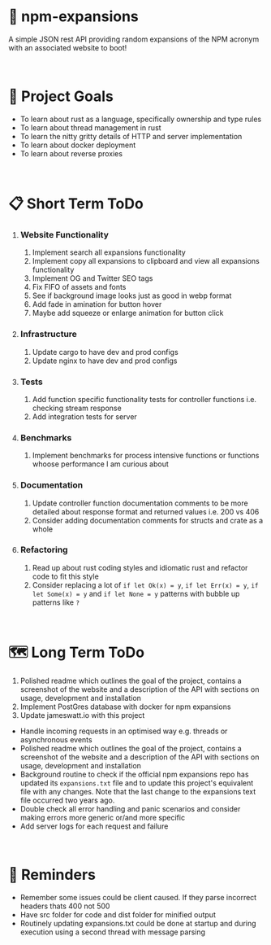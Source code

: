 # 💬 npm-expansions

<!-- ![](https://img.shields.io/github/license/Hiccup246/npm-expansions)
![](https://img.shields.io/github/languages/code-size/Hiccup246/npm-expansions) -->

A simple JSON rest API providing random expansions of the NPM acronym with an associated website to boot!

<br>

# 🧭 Project Goals
- To learn about rust as a language, specifically ownership and type rules
- To learn about thread management in rust
- To learn the nitty gritty details of HTTP and server implementation
- To learn about docker deployment
- To learn about reverse proxies

<br>

# 📋 Short Term ToDo
1. ### Website Functionality
    1. Implement search all expansions functionality
    2. Implement copy all expansions to clipboard and view all expansions functionality
    3. Implement OG and Twitter SEO tags
    4. Fix FIFO of assets and fonts
    5. See if background image looks just as good in webp format
    6. Add fade in amination for button hover
    7. Maybe add squeeze or enlarge animation for button click
2. ### Infrastructure
    1. Update cargo to have dev and prod configs
    2. Update nginx to have dev and prod configs
2. ### Tests
    1. Add function specific functionality tests for controller functions i.e. checking stream response
    2. Add integration tests for server
3. ### Benchmarks
    1. Implement benchmarks for process intensive functions or functions whoose performance I am curious about
4. ### Documentation
    1. Update controller function documentation comments to be more detailed about response format and returned values i.e. 200 vs 406
    2. Consider adding documentation comments for structs and crate as a whole
5. ### Refactoring
    1. Read up about rust coding styles and idiomatic rust and refactor code to fit this style
    2. Consider replacing a lot of `if let Ok(x) = y`, `if let Err(x) = y`, `if let Some(x) = y` and `if let None = y` patterns
    with bubble up patterns like `?` 
<br>

# 🗺️ Long Term ToDo
1. Polished readme which outlines the goal of the project, contains a screenshot of the website and a description of the API with sections on usage, development and installation
2. Implement PostGres database with docker for npm expansions
4. Update jameswatt.io with this project
- Handle incoming requests in an optimised way e.g. threads or asynchronous events
- Polished readme which outlines the goal of the project, contains a screenshot of the website and a description of the API with sections on usage, development and installation
- Background routine to check if the official npm expansions repo has updated its `expansions.txt` file and to update this project's equivalent file with any changes. Note that the last change to the expansions text file occurred two years ago.
- Double check all error handling and panic scenarios and consider making errors more generic or/and more specific
- Add server logs for each request and failure

<br>

# 💭 Reminders
- Remember some issues could be client caused. If they parse incorrect headers thats 400 not 500
- Have src folder for code and dist folder for minified output
- Routinely updating expansions.txt could be done at startup and during execution using a second thread with message parsing